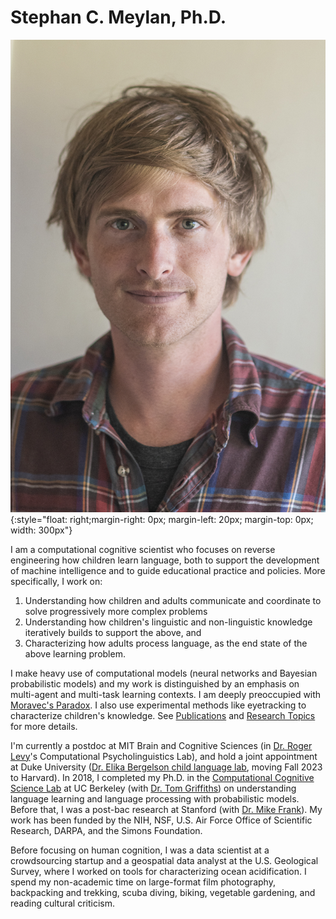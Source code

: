 # Stephan C. Meylan, Ph.D.

![portrait](images/portrait.jpg){:style="float: right;margin-right: 0px; margin-left: 20px; margin-top: 0px; width: 300px"}

I am a computational cognitive scientist who focuses on reverse engineering how children learn language, both to support the development of machine intelligence and to guide educational practice and policies. More specifically, I work on:

1. Understanding how children and adults communicate and coordinate to solve progressively more complex problems
2. Understanding how children's linguistic and non-linguistic knowledge iteratively builds to support the above, and
3. Characterizing how adults process language, as the end state of the above learning problem.

I make heavy use of computational models (neural networks and Bayesian probabilistic models) and my work is distinguished by an emphasis on multi-agent and multi-task learning contexts. I am deeply preoccupied with [Moravec's Paradox](https://en.wikipedia.org/wiki/Moravec's_paradox). I also use experimental methods like eyetracking to characterize children's knowledge. See [Publications](/publications) and [Research Topics](/research) for more details.

I'm currently a postdoc at MIT Brain and Cognitive Sciences (in [Dr. Roger Levy](http://www.mit.edu/~rplevy/index.html)'s Computational Psycholinguistics Lab), and hold a joint appointment at Duke University ([Dr. Elika Bergelson child language lab]((http://bergelsonlab.com)), moving Fall 2023 to Harvard).
In 2018, I completed my Ph.D. in the [Computational Cognitive Science Lab](http://cocosci.berkeley.edu) at UC Berkeley (with [Dr. Tom Griffiths](https://psych.princeton.edu/person/tom-griffiths)) on understanding language learning and language processing with probabilistic models. Before that, I was a post-bac research at Stanford (with [Dr. Mike Frank](https://langcog.stanford.edu)). My work has been funded by the NIH, NSF, U.S. Air Force Office of Scientific Research, DARPA, and the Simons Foundation.

Before focusing on human cognition, I was a data scientist at a crowdsourcing startup and a geospatial data analyst at the U.S. Geological Survey, where I worked on tools for characterizing ocean acidification. I spend my non-academic time on large-format film photography, backpacking and trekking, scuba diving, biking, vegetable gardening, and reading cultural criticism.

